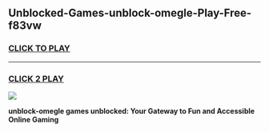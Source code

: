 
## Unblocked-Games-unblock-omegle-Play-Free-f83vw
<h3>
<a href="https://premium76.site?title=unblock-omegle&ref=19M">CLICK TO PLAY</a></h3>
<hr>

<h3>
<a href="https://premium76.site?title=unblock-omegle&ref=19M">CLICK 2 PLAY</a>
  
</h3>

<a href="https://premium76.site?title=unblock-omegle&ref=19M"><img src="https://clearcache.store/games.png"></a>


**unblock-omegle games unblocked: Your Gateway to Fun and Accessible Online Gaming**
